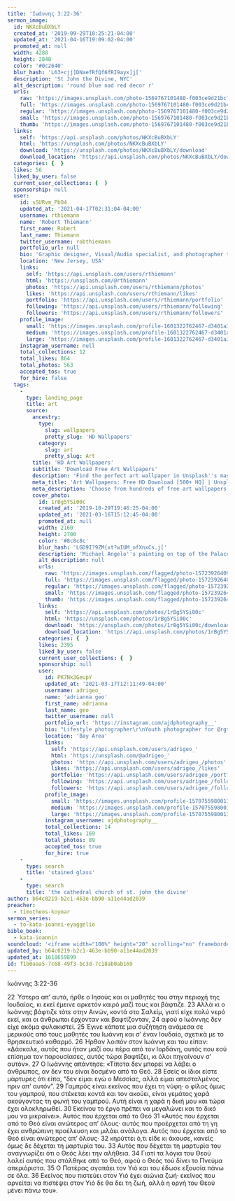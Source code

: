 ```yaml
---
title: 'Ιωάννης 3:22-36'
sermon_image:
  id: NKXcBuBXbLY
  created_at: '2019-09-29T10:25:21-04:00'
  updated_at: '2021-04-16T19:09:02-04:00'
  promoted_at: null
  width: 4288
  height: 2848
  color: '#0c2640'
  blur_hash: 'L63+cjj]DNaefRfQf6fRI9ayx]j['
  description: 'St John the Divine, NYC'
  alt_description: 'round blue nad red decor r'
  urls:
    raw: 'https://images.unsplash.com/photo-1569767101480-f003ce9d21bc?ixid=MnwxNjM3NDl8MHwxfHNlYXJjaHwyfHxqZXN1cyUyMGpvaG58ZW58MHx8fHwxNjE4NjU3MTcw&ixlib=rb-1.2.1'
    full: 'https://images.unsplash.com/photo-1569767101480-f003ce9d21bc?crop=entropy&cs=srgb&fm=jpg&ixid=MnwxNjM3NDl8MHwxfHNlYXJjaHwyfHxqZXN1cyUyMGpvaG58ZW58MHx8fHwxNjE4NjU3MTcw&ixlib=rb-1.2.1&q=85'
    regular: 'https://images.unsplash.com/photo-1569767101480-f003ce9d21bc?crop=entropy&cs=tinysrgb&fit=max&fm=jpg&ixid=MnwxNjM3NDl8MHwxfHNlYXJjaHwyfHxqZXN1cyUyMGpvaG58ZW58MHx8fHwxNjE4NjU3MTcw&ixlib=rb-1.2.1&q=80&w=1080'
    small: 'https://images.unsplash.com/photo-1569767101480-f003ce9d21bc?crop=entropy&cs=tinysrgb&fit=max&fm=jpg&ixid=MnwxNjM3NDl8MHwxfHNlYXJjaHwyfHxqZXN1cyUyMGpvaG58ZW58MHx8fHwxNjE4NjU3MTcw&ixlib=rb-1.2.1&q=80&w=400'
    thumb: 'https://images.unsplash.com/photo-1569767101480-f003ce9d21bc?crop=entropy&cs=tinysrgb&fit=max&fm=jpg&ixid=MnwxNjM3NDl8MHwxfHNlYXJjaHwyfHxqZXN1cyUyMGpvaG58ZW58MHx8fHwxNjE4NjU3MTcw&ixlib=rb-1.2.1&q=80&w=200'
  links:
    self: 'https://api.unsplash.com/photos/NKXcBuBXbLY'
    html: 'https://unsplash.com/photos/NKXcBuBXbLY'
    download: 'https://unsplash.com/photos/NKXcBuBXbLY/download'
    download_location: 'https://api.unsplash.com/photos/NKXcBuBXbLY/download?ixid=MnwxNjM3NDl8MHwxfHNlYXJjaHwyfHxqZXN1cyUyMGpvaG58ZW58MHx8fHwxNjE4NjU3MTcw'
  categories: {  }
  likes: 56
  liked_by_user: false
  current_user_collections: {  }
  sponsorship: null
  user:
    id: sSURvm_PbO4
    updated_at: '2021-04-17T02:31:04-04:00'
    username: rthiemann
    name: 'Robert Thiemann'
    first_name: Robert
    last_name: Thiemann
    twitter_username: robthiemann
    portfolio_url: null
    bio: 'Graphic designer, Visual/Audio specialist, and photographer the last 20 years for a major auto manufacturer expanding my artistry, capturing that single moment in a lifetime, seeing with a unique eye and view, to recreate what I see or can imagine!'
    location: 'New Jersey, USA'
    links:
      self: 'https://api.unsplash.com/users/rthiemann'
      html: 'https://unsplash.com/@rthiemann'
      photos: 'https://api.unsplash.com/users/rthiemann/photos'
      likes: 'https://api.unsplash.com/users/rthiemann/likes'
      portfolio: 'https://api.unsplash.com/users/rthiemann/portfolio'
      following: 'https://api.unsplash.com/users/rthiemann/following'
      followers: 'https://api.unsplash.com/users/rthiemann/followers'
    profile_image:
      small: 'https://images.unsplash.com/profile-1601322762467-d3401a396137image?ixlib=rb-1.2.1&q=80&fm=jpg&crop=faces&cs=tinysrgb&fit=crop&h=32&w=32'
      medium: 'https://images.unsplash.com/profile-1601322762467-d3401a396137image?ixlib=rb-1.2.1&q=80&fm=jpg&crop=faces&cs=tinysrgb&fit=crop&h=64&w=64'
      large: 'https://images.unsplash.com/profile-1601322762467-d3401a396137image?ixlib=rb-1.2.1&q=80&fm=jpg&crop=faces&cs=tinysrgb&fit=crop&h=128&w=128'
    instagram_username: null
    total_collections: 12
    total_likes: 864
    total_photos: 563
    accepted_tos: true
    for_hire: false
  tags:
    -
      type: landing_page
      title: art
      source:
        ancestry:
          type:
            slug: wallpapers
            pretty_slug: 'HD Wallpapers'
          category:
            slug: art
            pretty_slug: Art
        title: 'HD Art Wallpapers'
        subtitle: 'Download Free Art Wallpapers'
        description: 'Find the perfect art wallpaper in Unsplash''s massive, curated collection of HD photos. Each photo is optimized for your screen and free to use for all.'
        meta_title: 'Art Wallpapers: Free HD Download [500+ HQ] | Unsplash'
        meta_description: 'Choose from hundreds of free art wallpapers. Download HD wallpapers for free on Unsplash.'
        cover_photo:
          id: 1rBg5YSi00c
          created_at: '2019-10-29T19:46:25-04:00'
          updated_at: '2021-03-16T15:12:45-04:00'
          promoted_at: null
          width: 2160
          height: 2700
          color: '#8c8c8c'
          blur_hash: 'LGD9I?9ZM{xt?wIUM_ofXnxCs.j['
          description: 'Michael Angelo''s painting on top of the Palace of Versailles'
          alt_description: null
          urls:
            raw: 'https://images.unsplash.com/flagged/photo-1572392640988-ba48d1a74457?ixlib=rb-1.2.1'
            full: 'https://images.unsplash.com/flagged/photo-1572392640988-ba48d1a74457?ixlib=rb-1.2.1&q=85&fm=jpg&crop=entropy&cs=srgb'
            regular: 'https://images.unsplash.com/flagged/photo-1572392640988-ba48d1a74457?ixlib=rb-1.2.1&q=80&fm=jpg&crop=entropy&cs=tinysrgb&w=1080&fit=max'
            small: 'https://images.unsplash.com/flagged/photo-1572392640988-ba48d1a74457?ixlib=rb-1.2.1&q=80&fm=jpg&crop=entropy&cs=tinysrgb&w=400&fit=max'
            thumb: 'https://images.unsplash.com/flagged/photo-1572392640988-ba48d1a74457?ixlib=rb-1.2.1&q=80&fm=jpg&crop=entropy&cs=tinysrgb&w=200&fit=max'
          links:
            self: 'https://api.unsplash.com/photos/1rBg5YSi00c'
            html: 'https://unsplash.com/photos/1rBg5YSi00c'
            download: 'https://unsplash.com/photos/1rBg5YSi00c/download'
            download_location: 'https://api.unsplash.com/photos/1rBg5YSi00c/download'
          categories: {  }
          likes: 2395
          liked_by_user: false
          current_user_collections: {  }
          sponsorship: null
          user:
            id: PK7Nk3GeupY
            updated_at: '2021-03-17T12:11:49-04:00'
            username: adrigeo_
            name: 'adrianna geo'
            first_name: adrianna
            last_name: geo
            twitter_username: null
            portfolio_url: 'https://instagram.com/ajdphotography__'
            bio: "Lifestyle photographer\r\nYouth photographer for @rgtyouth on instagram"
            location: 'Bay Area'
            links:
              self: 'https://api.unsplash.com/users/adrigeo_'
              html: 'https://unsplash.com/@adrigeo_'
              photos: 'https://api.unsplash.com/users/adrigeo_/photos'
              likes: 'https://api.unsplash.com/users/adrigeo_/likes'
              portfolio: 'https://api.unsplash.com/users/adrigeo_/portfolio'
              following: 'https://api.unsplash.com/users/adrigeo_/following'
              followers: 'https://api.unsplash.com/users/adrigeo_/followers'
            profile_image:
              small: 'https://images.unsplash.com/profile-1570755980011-96ec14c10fffimage?ixlib=rb-1.2.1&q=80&fm=jpg&crop=faces&cs=tinysrgb&fit=crop&h=32&w=32'
              medium: 'https://images.unsplash.com/profile-1570755980011-96ec14c10fffimage?ixlib=rb-1.2.1&q=80&fm=jpg&crop=faces&cs=tinysrgb&fit=crop&h=64&w=64'
              large: 'https://images.unsplash.com/profile-1570755980011-96ec14c10fffimage?ixlib=rb-1.2.1&q=80&fm=jpg&crop=faces&cs=tinysrgb&fit=crop&h=128&w=128'
            instagram_username: ajdphotography__
            total_collections: 14
            total_likes: 169
            total_photos: 89
            accepted_tos: true
            for_hire: true
    -
      type: search
      title: 'stained glass'
    -
      type: search
      title: 'the cathedral church of st. john the divine'
author: b64c0219-b2c1-463e-bb90-a11e44ad2039
preacher:
  - timotheos-koymar
sermon_series:
  - to-kata-ioanni-eyaggelio
bible_book:
  - kata-ioannin
soundcloud: '<iframe width="100%" height="20" scrolling="no" frameborder="no" allow="autoplay" src="https://w.soundcloud.com/player/?url=https%3A//api.soundcloud.com/tracks/709727470%3Fsecret_token%3Ds-o9d3O&color=%23ff5500&inverse=false&auto_play=false&show_user=true"></iframe>'
updated_by: b64c0219-b2c1-463e-bb90-a11e44ad2039
updated_at: 1618659899
id: f1b0aaa5-7c68-49f3-bc3d-7c18ab0ab169
---
```

Ιωάννης 3:22-36

22 Ύστερα απ’ αυτά, ήρθε ο Ιησούς και οι μαθητές του στην περιοχή της Ιουδαίας, κι εκεί έμεινε αρκετόν καιρό μαζί τους και βάφτιζε. 23 Αλλά κι ο Ιωάννης βάφτιζε τότε στην Αινών, κοντά στο Σαλείμ, γιατί είχε πολύ νερό εκεί, και οι άνθρωποι έρχονταν και βαφτίζονταν, 24 αφού ο Ιωάννης δεν είχε ακόμα φυλακιστεί. 25 Έγινε κάποτε μια συζήτηση ανάμεσα σε μερικούς από τους μαθητές του Ιωάννη και σ’ έναν Ιουδαίο, σχετικά με το θρησκευτικό καθαρμό. 26 Ήρθαν λοιπόν στον Ιωάννη και του είπαν: «Δάσκαλε, αυτός που ήταν μαζί σου πέρα από τον Ιορδάνη, αυτός που εσύ επίσημα τον παρουσίασες, αυτός τώρα βαφτίζει, κι όλοι πηγαίνουν σ’ αυτόν». 27 Ο Ιωάννης απάντησε: «Τίποτα δεν μπορεί να λάβει ο άνθρωπος, αν δεν του είναι δοσμένο από το Θεό. 28 Εσείς οι ίδιοι είστε μάρτυρες ότι είπα, “δεν είμαι εγώ ο Μεσσίας, αλλά είμαι απεσταλμένος πριν απ’ αυτόν”. 29 Γαμπρός είναι εκείνος που έχει τη νύφη· ο φίλος όμως του γαμπρού, που στέκεται κοντά και τον ακούει, είναι γεμάτος χαρά ακούγοντας τη φωνή του γαμπρού. Αυτή είναι η χαρά η δική μου και τώρα έχει ολοκληρωθεί. 30 Εκείνου το έργο πρέπει να μεγαλώνει και το δικό μου να μικραίνει».
Αυτός που έρχεται από το Θεό
31 «Αυτός που έρχεται από το Θεό είναι ανώτερος απ’ όλους· αυτός που προέρχεται από τη γη έχει ανθρώπινη προέλευση και μιλάει ανάλογα. Αυτός που έρχεται από το Θεό είναι ανώτερος απ’ όλους· 32 κηρύττει ό,τι είδε κι άκουσε, κανείς όμως δε δέχεται τη μαρτυρία του. 33 Αυτός που δέχεται τη μαρτυρία του αναγνωρίζει ότι ο Θεός λέει την αλήθεια. 34 Γιατί τα λόγια του Θεού λαλεί αυτός που στάλθηκε από το Θεό, αφού ο Θεός τού δίνει το Πνεύμα απεριόριστα. 35 Ο Πατέρας αγαπάει τον Υιό και του έδωσε εξουσία πάνω σε όλα. 36 Εκείνος που πιστεύει στον Υιό έχει αιώνια ζωή· εκείνος που αρνείται να πιστέψει στον Υιό δε θα δει τη ζωή, αλλά η οργή του Θεού μένει πάνω του».